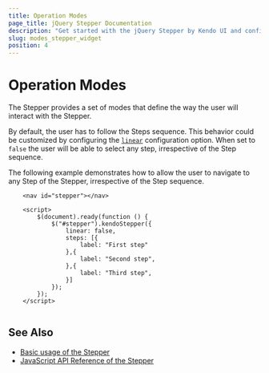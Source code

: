 ```yaml
---
title: Operation Modes
page_title: jQuery Stepper Documentation
description: "Get started with the jQuery Stepper by Kendo UI and configure its mode of operation."
slug: modes_stepper_widget
position: 4
---
```


# Operation Modes

The Stepper provides a set of modes that define the way the user will interact with the Stepper.

By default, the user has to follow the Steps sequence. This behavior could be customized by configuring the [`linear`](/api/javascript/ui/stepper/configuration/linear) configuration option. When set to `false` the user will be able to select any step, irrespective of the Step sequence.

The following example demonstrates how to allow the user to navigate to any Step of the Stepper, irrespective of the Step sequence.

```dojo
    <nav id="stepper"></nav>

    <script>
        $(document).ready(function () {
            $("#stepper").kendoStepper({
                linear: false,
                steps: [{
                    label: "First step"
                },{
                    label: "Second step",
                },{
                    label: "Third step",
                }]
            });
        });
    </script>
    
```

## See Also

* [Basic usage of the Stepper](https://demos.telerik.com/kendo-ui/stepper/index)
* [JavaScript API Reference of the Stepper](/api/javascript/ui/stepper)
